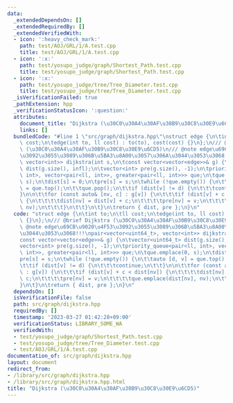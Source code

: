 ```yaml
---
data:
  _extendedDependsOn: []
  _extendedRequiredBy: []
  _extendedVerifiedWith:
  - icon: ':heavy_check_mark:'
    path: test/AOJ/GRL/1/A.test.cpp
    title: test/AOJ/GRL/1/A.test.cpp
  - icon: ':x:'
    path: test/yosupo_judge/graph/Shortest_Path.test.cpp
    title: test/yosupo_judge/graph/Shortest_Path.test.cpp
  - icon: ':x:'
    path: test/yosupo_judge/tree/Tree_Diameter.test.cpp
    title: test/yosupo_judge/tree/Tree_Diameter.test.cpp
  _isVerificationFailed: true
  _pathExtension: hpp
  _verificationStatusIcon: ':question:'
  attributes:
    document_title: "Dijkstra (\u30C0\u30A4\u30AF\u30B9\u30C8\u30E9\u6CD5)"
    links: []
  bundledCode: "#line 1 \"src/graph/dijkstra.hpp\"\nstruct edge {\n\tint to;\n\tll\
    \ cost;\n\tedge(int to, ll cost) : to(to), cost(cost) {}\n};\n/// @brief Dijkstra\
    \ (\u30C0\u30A4\u30AF\u30B9\u30C8\u30E9\u6CD5)\n/// @note edge\u69CB\u9020\u4F53\
    \u3092\u3055\u3089\u306B\u5BA3\u8A00\u3057\u306A\u3044\u3053\u3068!!!\npair<vector<uint64_t>,\
    \ vector<int>> dijkstra(int s,\n\tconst vector<vector<edge>>& g) {\n\tvector<uint64_t>\
    \ dist(g.size(), infl);\n\tvector<int> pre(g.size(), -1);\n\tpriority_queue<pair<ll,\
    \ int>, vector<pair<ll, int>>, greater<pair<ll, int>>> que;\n\tque.emplace(0,\
    \ s);\n\tdist[s] = 0;\n\tpre[s] = s;\n\twhile (!que.empty()) {\n\t\tauto [d, v]\
    \ = que.top();\n\t\tque.pop();\n\t\tif (dist[v] != d) {\n\t\t\tcontinue;\n\t\t\
    }\n\n\t\tfor (const auto& [nv, c] : g[v]) {\n\t\t\tif (dist[v] + c < dist[nv])\
    \ {\n\t\t\t\tdist[nv] = dist[v] + c;\n\t\t\t\tpre[nv] = v;\n\t\t\t\tque.emplace(dist[nv],\
    \ nv);\n\t\t\t}\n\t\t}\n\t}\n\treturn { dist, pre };\n}\n"
  code: "struct edge {\n\tint to;\n\tll cost;\n\tedge(int to, ll cost) : to(to), cost(cost)\
    \ {}\n};\n/// @brief Dijkstra (\u30C0\u30A4\u30AF\u30B9\u30C8\u30E9\u6CD5)\n///\
    \ @note edge\u69CB\u9020\u4F53\u3092\u3055\u3089\u306B\u5BA3\u8A00\u3057\u306A\
    \u3044\u3053\u3068!!!\npair<vector<uint64_t>, vector<int>> dijkstra(int s,\n\t\
    const vector<vector<edge>>& g) {\n\tvector<uint64_t> dist(g.size(), infl);\n\t\
    vector<int> pre(g.size(), -1);\n\tpriority_queue<pair<ll, int>, vector<pair<ll,\
    \ int>>, greater<pair<ll, int>>> que;\n\tque.emplace(0, s);\n\tdist[s] = 0;\n\t\
    pre[s] = s;\n\twhile (!que.empty()) {\n\t\tauto [d, v] = que.top();\n\t\tque.pop();\n\
    \t\tif (dist[v] != d) {\n\t\t\tcontinue;\n\t\t}\n\n\t\tfor (const auto& [nv, c]\
    \ : g[v]) {\n\t\t\tif (dist[v] + c < dist[nv]) {\n\t\t\t\tdist[nv] = dist[v] +\
    \ c;\n\t\t\t\tpre[nv] = v;\n\t\t\t\tque.emplace(dist[nv], nv);\n\t\t\t}\n\t\t\
    }\n\t}\n\treturn { dist, pre };\n}\n"
  dependsOn: []
  isVerificationFile: false
  path: src/graph/dijkstra.hpp
  requiredBy: []
  timestamp: '2023-03-27 01:42:28+09:00'
  verificationStatus: LIBRARY_SOME_WA
  verifiedWith:
  - test/yosupo_judge/graph/Shortest_Path.test.cpp
  - test/yosupo_judge/tree/Tree_Diameter.test.cpp
  - test/AOJ/GRL/1/A.test.cpp
documentation_of: src/graph/dijkstra.hpp
layout: document
redirect_from:
- /library/src/graph/dijkstra.hpp
- /library/src/graph/dijkstra.hpp.html
title: "Dijkstra (\u30C0\u30A4\u30AF\u30B9\u30C8\u30E9\u6CD5)"
---
```

